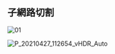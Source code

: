 ## 子網路切割
![01](https://user-images.githubusercontent.com/79491888/116180918-4ad8b000-a74c-11eb-874e-4c636977c809.jpg)

![P_20210427_112654_vHDR_Auto](https://user-images.githubusercontent.com/79491888/116180987-62179d80-a74c-11eb-8d83-c968c4961793.jpg)
